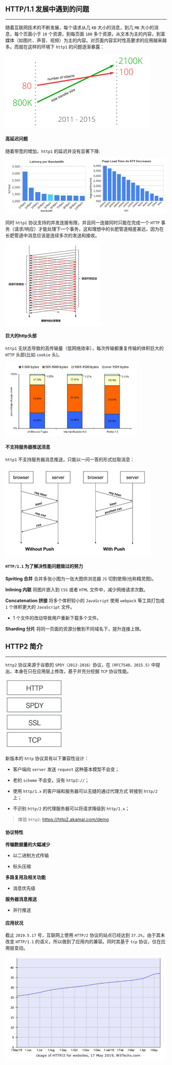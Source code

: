 ## HTTP/1.1 发展中遇到的问题

-------

随着互联网技术的不断发展，每个请求从几 `KB` 大小的消息，到几 `MB` 大小的消息，每个页面小于 `10` 个资源，到每页面 `100` 多个资源，从文本为主的内容，到富媒体（如图片、声音、视频）为主的内容。对页面内容实时性高要求的应用越来越多。而就在这样的环境下 `http1` 的问题逐渐暴露：

<img src="assets/image-20201219075627094.png" alt="image-20201219075627094" style="zoom:50%;" />

#### 高延迟问题

随着带宽的增加，`http1` 的延迟并没有显著下降:

<img src="assets/image-20201219075947828.png" alt="image-20201219075947828" style="zoom:50%;" />

同时 `http1` 协议支持的并发连接有限，并且同一连接同时只能在完成一个 `HTTP` 事务（请求/响应）才能处理下一个事务，这和理想中的长肥管道相差甚远，因为在长肥管道中消息应该是连续多次的发送和接收。

<img src="assets/image-20201219080159481.png" alt="image-20201219080159481" style="zoom:50%;" />

#### 巨大的http头部

`http1` 无状态导致的高传输量（低网络效率），每次传输都重复传输的体积巨大的 `HTTP` 头部(比如 `cookie` 头)。

<img src="assets/image-20201219080438110.png" alt="image-20201219080438110" style="zoom:60%;" />

#### 不支持服务器推送消息

`http1` 不支持服务器消息推送，只能以一问一答的形式拉取消息：

<img src="assets/image-20201219080550588.png" alt="image-20201219080550588" style="zoom:50%;" />

#### `HTTP/1.1` 为了解决性能问题做过的努力

**Spriting 合并** 合并多张小图为一张大图供浏览器 `JS` 切割使用(也称精灵图)。

**Inlining 内联** 将图片嵌入到 `CSS` 或者 `HTML` 文件中，减少网络请求次数。

**Concatenation 拼接** 将多个体积较小的 `JavaScript` 使用 `webpack` 等工具打包成 `1` 个体积更大的 `JavaScript` 文件。

+ 1 个文件的改动导致用户重新下载多个文件。

**Sharding 分片** 将同一页面的资源分散到不同域名下，提升连接上限。

## HTTP2 简介

------

`http2` 协议来源于谷歌的 `SPDY（2012-2016）`协议，在 `(RFC7540，2015.5)` 中提出，本身在只在应用层上修改，基于并充分挖掘 `TCP` 协议性能。

<img src="assets/image-20201219081942066.png" alt="image-20201219081942066" style="zoom:40%;" />

新版本的 `http` 协议具有以下兼容性设计：

+ 客户端向 `server` 发送 `request` 这种基本模型不会变；

+ 老的 `scheme` 不会变，没有 `http2://`；
+ 使用 `http/1.x` 的客户端和服务器可以无缝的通过代理方式 转接到 `http/2` 上；
+ 不识别 `http/2` 的代理服务器可以将请求降级到 `http/1.x`；

> 体验 `http2`: https://http2.akamai.com/demo

#### 协议特性

**传输数据量的大幅减少**

+ 以二进制方式传输 

+ 标头压缩 

**多路复用及相关功能** 

+ 消息优先级 

**服务器消息推送** 

+ 并行推送

#### 应用状况 

截止 `2019.5.17` 号，互联网上使用 `HTTP/2` 协议的站点已经达到 `37.2%`，由于其未改变 `HTTP/1.1` 的语义，所以做到了应用内的兼容。同时其基于 `tcp` 协议，仅在应用层变动。

<img src="assets/image-20201219082443944.png" alt="image-20201219082443944" style="zoom:70%;" />

